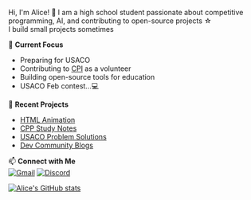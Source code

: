 Hi, I'm Alice! 👋 I am a high school student passionate about competitive programming, AI, and contributing to open-source projects ☆ \
I build small projects sometimes

🌱 **Current Focus**  
- Preparing for USACO
- Contributing to [CPI](https://joincpi.org/) as a volunteer
- Building open-source tools for education
- USACO Feb contest...💻 

🚀 **Recent Projects**  
- [HTML Animation](https://github.com/alicelee2735/Cosmic-Bouncer)
- [CPP Study Notes](https://github.com/alicelee2735/Algorithm-Vault)
- [USACO Problem Solutions](https://github.com/alicelee2735/usaco-solutions)
- [Dev Community Blogs](https://dev.to/alicelee2735)

📫 **Connect with Me**  
[![Gmail](https://img.shields.io/badge/Gmail-D14836?style=flat&logo=gmail&logoColor=white)](mailto:lichoiyin@gmail.com)
[![Discord](https://img.shields.io/badge/Discord-5865F2?style=flat&logo=discord&logoColor=white)](https://discordapp.com/users/687481044336902192)  

[![Alice's GitHub stats](https://github-readme-stats.vercel.app/api?username=alicelee2735&show_icons=true&theme=codeSTACKr&count_private=true&hide_border=true&cache_seconds=86400)](https://github.com/anuraghazra/github-readme-stats)
